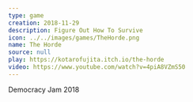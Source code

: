 ```yaml
---
type: game
creation: 2018-11-29
description: Figure Out How To Survive
icon: ../../images/games/TheHorde.png
name: The Horde
source: null
play: https://kotarofujita.itch.io/the-horde
video: https://www.youtube.com/watch?v=4piA8VZmS50
---
```


Democracy Jam 2018

